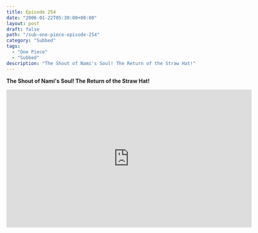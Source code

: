 ```yaml
---
title: Episode 254
date: "2006-01-22T05:30:00+00:00"
layout: post
draft: false
path: "/sub-one-piece-episode-254"
category: "Subbed"
tags:
  - "One Piece"
  - "Subbed"
description: "The Shout of Nami's Soul! The Return of the Straw Hat!"
---
```


**The Shout of Nami's Soul! The Return of the Straw Hat!**

<iframe width="640" height="360" src="https://www.rapidvideo.com/e/FXQHA0Q9CC" frameborder="0" marginwidth=0 marginheight=0 scrolling=no allowfullscreen></iframe>

